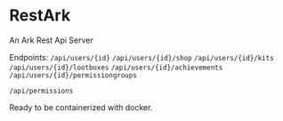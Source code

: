 # RestArk
An Ark Rest Api Server

Endpoints:
`/api/users/{id}`
`/api/users/{id}/shop`
`/api/users/{id}/kits`
`/api/users/{id}/lootboxes`
`/api/users/{id}/achievements`
`/api/users/{id}/permissiongroups`

`/api/permissions`

Ready to be containerized with docker.

